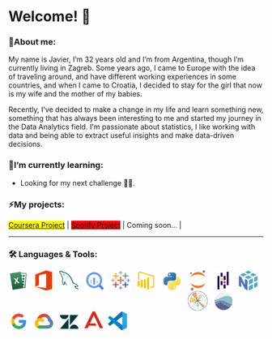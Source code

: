 # Welcome! 👋

### 💬About me:
My name is Javier, I’m 32 years old and I’m from Argentina, though I’m currently living in Zagreb. Some years ago, I came to Europe with the idea of traveling around, and have different working experiences in some countries, and when I came to Croatia, I decided to stay for the girl that now is my wife and the mother of my babies.

Recently, I've decided to make a change in my life and learn something new, something that has always been interesting to me and started my journey in the Data Analytics field. I'm passionate about statistics, I like working with data and being able to extract useful insights and make data-driven decisions.

### 🌱I’m currently learning:
-  Looking for my next challenge 👨‍💻.

### ⚡My projects:
<a href="https://github.com/Plasma1992/CourseraProject"><span style="background-color: yellow;">Coursera Project</span></a> | <a href="https://github.com/Plasma1992/SpotifyProject"><span style="background-color: red;">Spotify Project</span></a> | Coming soon... | 
<hr>

### 🛠 Languages & Tools:
<p>
<img align="left" alt="Java" width="40px" style="padding-right:10px;" src="icons/Excel.png"/>
<img align="left" alt="Java" width="40px" style="padding-right:10px;" src="icons/MSOffice.png"/>
<img align="left" alt="Java" width="40px" style="padding-right:10px;" src="icons/MySQL.png"/>
<img align="left" alt="Java" width="42px" style="padding-right:10px;" src="icons/BigQuery.png"/>
<img align="left" alt="Java" width="40px" style="padding-right:10px;" src="icons/Tableau.png"/>
<img align="left" alt="Java" width="40px" style="padding-right:10px;" src="icons/PowerBI.png"/>
<img align="left" alt="Java" width="42px" style="padding-right:10px;" src="icons/Python.png"/>
<img align="left" alt="Java" width="40px" style="padding-right:10px;" src="icons/Jupyter.png"/>
<img align="left" alt="Java" width="40px" style="padding-right:10px;" src="icons/Pandas.png"/>
<img align="left" alt="Java" width="40px" style="padding-right:10px;" src="icons/NumPy.png"/>
<img align="left" alt="Java" width="40px" style="padding-right:10px;" src="icons/Matplotlib.png"/>
<img align="left" alt="Java" width="42px" style="padding-right:10px;" src="icons/Seaborn.png"/>
</p>

<br>
<br>

<p>
<img align="left" alt="Java" width="40px" style="padding-right:10px;" src="icons/GoogleWorkspace.png"/>
<img align="left" alt="Java" width="40px" style="padding-right:10px;" src="icons/GoogleCloud.png"/>
<img align="left" alt="Java" width="40px" style="padding-right:10px;" src="icons/Zendesk.png"/>
<img align="left" alt="Java" width="37px" style="padding-right:10px;" src="icons/Avaya.png"/>
<img align="left" alt="Java" width="37px" style="padding-right:10px;" src="icons/VScode.png"/>
</p>





<!--![NumPy](https://github.com/user-attachments/assets/d5602a62-854f-4ced-8dde-6d1f4c8f15bb)

**Plasma1992/Plasma1992** is a ✨ _special_ ✨ repository because its `README.md` (this file) appears on your GitHub profile.

Here are some ideas to get you started:

- 🔭 I’m currently working on ...
- 🌱 I’m currently learning ...
- 👯 I’m looking to collaborate on ...
- 🤔 I’m looking for help with ...
- 💬 Ask me about ...
- 📫 How to reach me: ...
- 😄 Pronouns: ...
- ⚡ Fun fact: ...
-->
